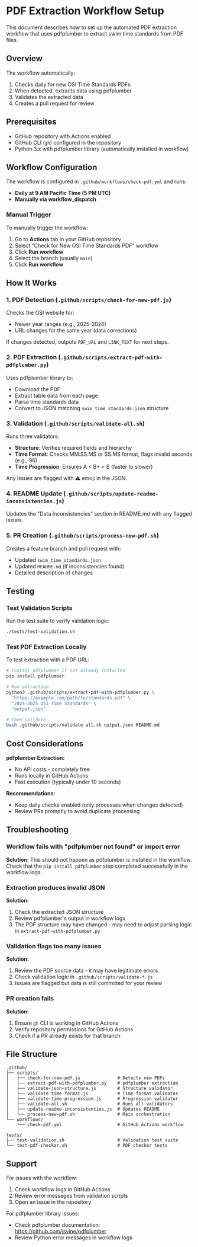 # PDF Extraction Workflow Setup

This document describes how to set up the automated PDF extraction workflow that uses pdfplumber to extract swim time standards from PDF files.

## Overview

The workflow automatically:
1. Checks daily for new OSI Time Standards PDFs
2. When detected, extracts data using pdfplumber
3. Validates the extracted data
4. Creates a pull request for review

## Prerequisites

- GitHub repository with Actions enabled
- GitHub CLI (`gh`) configured in the repository
- Python 3.x with pdfplumber library (automatically installed in workflow)

## Workflow Configuration

The workflow is configured in `.github/workflows/check-pdf.yml` and runs:
- **Daily at 9 AM Pacific Time (5 PM UTC)**
- **Manually via workflow_dispatch**

### Manual Trigger

To manually trigger the workflow:

1. Go to **Actions** tab in your GitHub repository
2. Select "Check for New OSI Time Standards PDF" workflow
3. Click **Run workflow**
4. Select the branch (usually `main`)
5. Click **Run workflow**

## How It Works

### 1. PDF Detection (`.github/scripts/check-for-new-pdf.js`)

Checks the OSI website for:
- Newer year ranges (e.g., 2025-2026)
- URL changes for the same year (data corrections)

If changes detected, outputs `PDF_URL` and `LINK_TEXT` for next steps.

### 2. PDF Extraction (`.github/scripts/extract-pdf-with-pdfplumber.py`)

Uses pdfplumber library to:
- Download the PDF
- Extract table data from each page
- Parse time standards data
- Convert to JSON matching `swim_time_standards.json` structure

### 3. Validation (`.github/scripts/validate-all.sh`)

Runs three validators:
- **Structure**: Verifies required fields and hierarchy
- **Time Format**: Checks MM:SS.MS or SS.MS format, flags invalid seconds (e.g., 96)
- **Time Progression**: Ensures A < B+ < B (faster to slower)

Any issues are flagged with ⚠️ emoji in the JSON.

### 4. README Update (`.github/scripts/update-readme-inconsistencies.js`)

Updates the "Data Inconsistencies" section in README.md with any flagged issues.

### 5. PR Creation (`.github/scripts/process-new-pdf.sh`)

Creates a feature branch and pull request with:
- Updated `swim_time_standards.json`
- Updated `README.md` (if inconsistencies found)
- Detailed description of changes

## Testing

### Test Validation Scripts

Run the test suite to verify validation logic:

```bash
./tests/test-validation.sh
```

### Test PDF Extraction Locally

To test extraction with a PDF URL:

```bash
# Install pdfplumber if not already installed
pip install pdfplumber

# Run extraction
python3 .github/scripts/extract-pdf-with-pdfplumber.py \
  "https://example.com/path/to/standards.pdf" \
  "2024-2025 OSI Time Standards" \
  "output.json"

# Then validate
bash .github/scripts/validate-all.sh output.json README.md
```

## Cost Considerations

**pdfplumber Extraction:**
- No API costs - completely free
- Runs locally in GitHub Actions
- Fast execution (typically under 10 seconds)

**Recommendations:**
- Keep daily checks enabled (only processes when changes detected)
- Review PRs promptly to avoid duplicate processing

## Troubleshooting

### Workflow fails with "pdfplumber not found" or import error

**Solution:** This should not happen as pdfplumber is installed in the workflow. Check that the `pip install pdfplumber` step completed successfully in the workflow logs.

### Extraction produces invalid JSON

**Solution:**
1. Check the extracted JSON structure
2. Review pdfplumber's output in workflow logs
3. The PDF structure may have changed - may need to adjust parsing logic in `extract-pdf-with-pdfplumber.py`

### Validation flags too many issues

**Solution:**
1. Review the PDF source data - it may have legitimate errors
2. Check validation logic in `.github/scripts/validate-*.js`
3. Issues are flagged but data is still committed for your review

### PR creation fails

**Solution:**
1. Ensure `gh` CLI is working in GitHub Actions
2. Verify repository permissions for GitHub Actions
3. Check if a PR already exists for that branch

## File Structure

```
.github/
├── scripts/
│   ├── check-for-new-pdf.js              # Detects new PDFs
│   ├── extract-pdf-with-pdfplumber.py    # pdfplumber extraction
│   ├── validate-json-structure.js        # Structure validator
│   ├── validate-time-format.js           # Time format validator
│   ├── validate-time-progression.js      # Progression validator
│   ├── validate-all.sh                   # Runs all validators
│   ├── update-readme-inconsistencies.js  # Updates README
│   └── process-new-pdf.sh                # Main orchestration
└── workflows/
    └── check-pdf.yml                     # GitHub Actions workflow

tests/
├── test-validation.sh                    # Validation test suite
└── test-pdf-checker.sh                   # PDF checker tests
```

## Support

For issues with the workflow:
1. Check workflow logs in GitHub Actions
2. Review error messages from validation scripts
3. Open an issue in the repository

For pdfplumber library issues:
- Check pdfplumber documentation: https://github.com/jsvine/pdfplumber
- Review Python error messages in workflow logs
